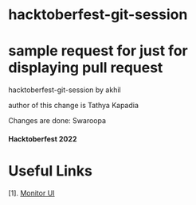 # hacktoberfest-git-session
# sample request for just for displaying pull request
hacktoberfest-git-session by akhil

author of this change is Tathya Kapadia

Changes are done: Swaroopa

#### Hacktoberfest 2022


# Useful Links
[1]. [Monitor UI](https://hacktoberfest-monitor-ui.herokuapp.com/)
